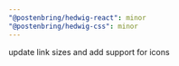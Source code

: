 ```yaml
---
"@postenbring/hedwig-react": minor
"@postenbring/hedwig-css": minor
---
```


update link sizes and add support for icons
